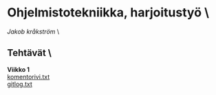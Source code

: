 # Ohjelmistotekniikka, harjoitustyö  \
*Jakob kråkström*  \
## Tehtävät  \
__Viikko 1__  \
[komentorivi.txt](./laskarit/viikko1/komentorivi.txt)  \
[gitlog.txt](./laskarit/viikko1/gitlog.txt)  
